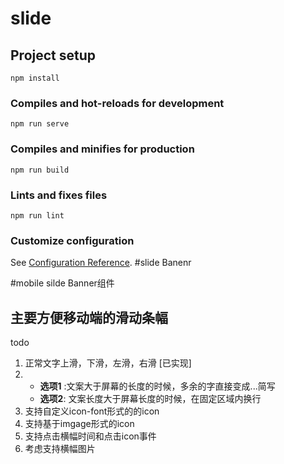 # slide

## Project setup
```
npm install
```

### Compiles and hot-reloads for development
```
npm run serve
```

### Compiles and minifies for production
```
npm run build
```

### Lints and fixes files
```
npm run lint
```

### Customize configuration
See [Configuration Reference](https://cli.vuejs.org/config/).
#slide Banenr

#mobile silde Banner组件
  ## 主要方便移动端的滑动条幅
todo 
1. 正常文字上滑，下滑，左滑，右滑 [已实现]<br>  
2. - **选项1** :文案大于屏幕的长度的时候，多余的字直接变成...简写<br>
   - **选项2**: 文案长度大于屏幕长度的时候，在固定区域内换行
3. 支持自定义icon-font形式的的icon
4. 支持基于imgage形式的icon
5. 支持点击横幅时间和点击icon事件
6. 考虑支持横幅图片
